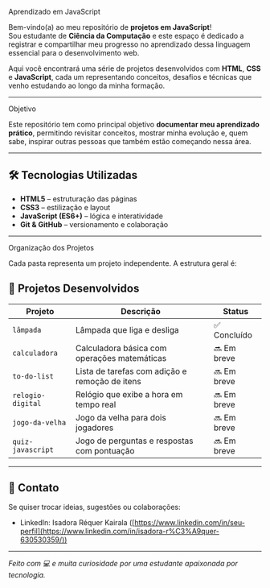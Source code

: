 Aprendizado em JavaScript

Bem-vindo(a) ao meu repositório de **projetos em JavaScript**!  
Sou estudante de **Ciência da Computação** e este espaço é dedicado a registrar e compartilhar meu progresso no aprendizado dessa linguagem essencial para o desenvolvimento web.

Aqui você encontrará uma série de projetos desenvolvidos com **HTML**, **CSS** e **JavaScript**, cada um representando conceitos, desafios e técnicas que venho estudando ao longo da minha formação.

---

Objetivo

Este repositório tem como principal objetivo **documentar meu aprendizado prático**, permitindo revisitar conceitos, mostrar minha evolução e, quem sabe, inspirar outras pessoas que também estão começando nessa área.

---

## 🛠 Tecnologias Utilizadas

- **HTML5** – estruturação das páginas
- **CSS3** – estilização e layout
- **JavaScript (ES6+)** – lógica e interatividade
- **Git & GitHub** – versionamento e colaboração

---

 Organização dos Projetos

Cada pasta representa um projeto independente. A estrutura geral é:


## 📌 Projetos Desenvolvidos

| Projeto             | Descrição                                         | Status       |
|---------------------|---------------------------------------------------|--------------|
| `lâmpada`           | Lâmpada que liga e desliga                        | ✅ Concluído|
| `calculadora`       | Calculadora básica com operações matemáticas      | 🔜 Em breve |
| `to-do-list`        | Lista de tarefas com adição e remoção de itens    | 🔜 Em breve |
| `relogio-digital`   | Relógio que exibe a hora em tempo real            | 🔜 Em breve |
| `jogo-da-velha`     | Jogo da velha para dois jogadores                 | 🔜 Em breve |
| `quiz-javascript`   | Jogo de perguntas e respostas com pontuação       | 🔜 Em breve |



---

## 💬 Contato

Se quiser trocar ideias, sugestões ou colaborações:


- LinkedIn: Isadora Réquer Kairala ([https://www.linkedin.com/in/seu-perfil](https://www.linkedin.com/in/isadora-r%C3%A9quer-630530359/))

---

_Feito com 💻 e muita curiosidade por uma estudante apaixonada por tecnologia._



